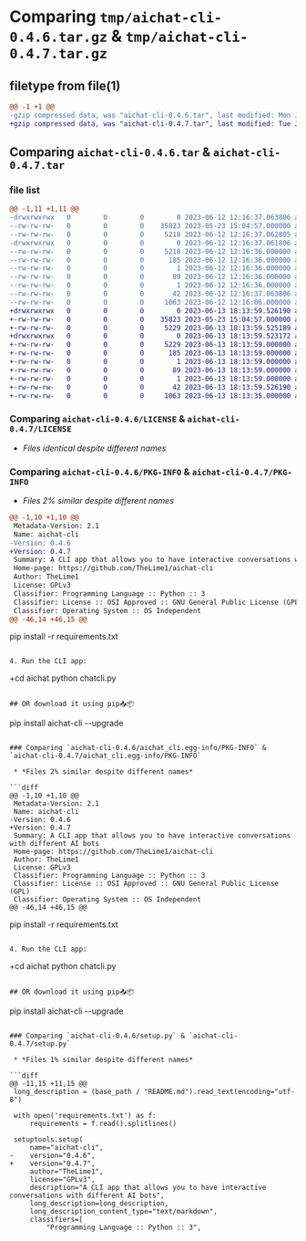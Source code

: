 # Comparing `tmp/aichat-cli-0.4.6.tar.gz` & `tmp/aichat-cli-0.4.7.tar.gz`

## filetype from file(1)

```diff
@@ -1 +1 @@
-gzip compressed data, was "aichat-cli-0.4.6.tar", last modified: Mon Jun 12 12:16:37 2023, max compression
+gzip compressed data, was "aichat-cli-0.4.7.tar", last modified: Tue Jun 13 18:13:59 2023, max compression
```

## Comparing `aichat-cli-0.4.6.tar` & `aichat-cli-0.4.7.tar`

### file list

```diff
@@ -1,11 +1,11 @@
-drwxrwxrwx   0        0        0        0 2023-06-12 12:16:37.063806 aichat-cli-0.4.6/
--rw-rw-rw-   0        0        0    35823 2023-05-23 15:04:57.000000 aichat-cli-0.4.6/LICENSE
--rw-rw-rw-   0        0        0     5218 2023-06-12 12:16:37.062805 aichat-cli-0.4.6/PKG-INFO
-drwxrwxrwx   0        0        0        0 2023-06-12 12:16:37.061806 aichat-cli-0.4.6/aichat_cli.egg-info/
--rw-rw-rw-   0        0        0     5218 2023-06-12 12:16:36.000000 aichat-cli-0.4.6/aichat_cli.egg-info/PKG-INFO
--rw-rw-rw-   0        0        0      185 2023-06-12 12:16:36.000000 aichat-cli-0.4.6/aichat_cli.egg-info/SOURCES.txt
--rw-rw-rw-   0        0        0        1 2023-06-12 12:16:36.000000 aichat-cli-0.4.6/aichat_cli.egg-info/dependency_links.txt
--rw-rw-rw-   0        0        0       89 2023-06-12 12:16:36.000000 aichat-cli-0.4.6/aichat_cli.egg-info/requires.txt
--rw-rw-rw-   0        0        0        1 2023-06-12 12:16:36.000000 aichat-cli-0.4.6/aichat_cli.egg-info/top_level.txt
--rw-rw-rw-   0        0        0       42 2023-06-12 12:16:37.063806 aichat-cli-0.4.6/setup.cfg
--rw-rw-rw-   0        0        0     1063 2023-06-12 12:16:06.000000 aichat-cli-0.4.6/setup.py
+drwxrwxrwx   0        0        0        0 2023-06-13 18:13:59.526190 aichat-cli-0.4.7/
+-rw-rw-rw-   0        0        0    35823 2023-05-23 15:04:57.000000 aichat-cli-0.4.7/LICENSE
+-rw-rw-rw-   0        0        0     5229 2023-06-13 18:13:59.525189 aichat-cli-0.4.7/PKG-INFO
+drwxrwxrwx   0        0        0        0 2023-06-13 18:13:59.523172 aichat-cli-0.4.7/aichat_cli.egg-info/
+-rw-rw-rw-   0        0        0     5229 2023-06-13 18:13:59.000000 aichat-cli-0.4.7/aichat_cli.egg-info/PKG-INFO
+-rw-rw-rw-   0        0        0      185 2023-06-13 18:13:59.000000 aichat-cli-0.4.7/aichat_cli.egg-info/SOURCES.txt
+-rw-rw-rw-   0        0        0        1 2023-06-13 18:13:59.000000 aichat-cli-0.4.7/aichat_cli.egg-info/dependency_links.txt
+-rw-rw-rw-   0        0        0       89 2023-06-13 18:13:59.000000 aichat-cli-0.4.7/aichat_cli.egg-info/requires.txt
+-rw-rw-rw-   0        0        0        1 2023-06-13 18:13:59.000000 aichat-cli-0.4.7/aichat_cli.egg-info/top_level.txt
+-rw-rw-rw-   0        0        0       42 2023-06-13 18:13:59.526190 aichat-cli-0.4.7/setup.cfg
+-rw-rw-rw-   0        0        0     1063 2023-06-13 18:13:35.000000 aichat-cli-0.4.7/setup.py
```

### Comparing `aichat-cli-0.4.6/LICENSE` & `aichat-cli-0.4.7/LICENSE`

 * *Files identical despite different names*

### Comparing `aichat-cli-0.4.6/PKG-INFO` & `aichat-cli-0.4.7/PKG-INFO`

 * *Files 2% similar despite different names*

```diff
@@ -1,10 +1,10 @@
 Metadata-Version: 2.1
 Name: aichat-cli
-Version: 0.4.6
+Version: 0.4.7
 Summary: A CLI app that allows you to have interactive conversations with different AI bots
 Home-page: https://github.com/TheLime1/aichat-cli
 Author: TheLime1
 License: GPLv3
 Classifier: Programming Language :: Python :: 3
 Classifier: License :: OSI Approved :: GNU General Public License (GPL)
 Classifier: Operating System :: OS Independent
@@ -46,14 +46,15 @@
 ```
 pip install -r requirements.txt
 ```
 
 4. Run the CLI app:
 
 ```
+cd aichat
 python chatcli.py
 ```
 
 ## OR download it using pip📥📦
 
 ```
 pip install aichat-cli --upgrade
```

### Comparing `aichat-cli-0.4.6/aichat_cli.egg-info/PKG-INFO` & `aichat-cli-0.4.7/aichat_cli.egg-info/PKG-INFO`

 * *Files 2% similar despite different names*

```diff
@@ -1,10 +1,10 @@
 Metadata-Version: 2.1
 Name: aichat-cli
-Version: 0.4.6
+Version: 0.4.7
 Summary: A CLI app that allows you to have interactive conversations with different AI bots
 Home-page: https://github.com/TheLime1/aichat-cli
 Author: TheLime1
 License: GPLv3
 Classifier: Programming Language :: Python :: 3
 Classifier: License :: OSI Approved :: GNU General Public License (GPL)
 Classifier: Operating System :: OS Independent
@@ -46,14 +46,15 @@
 ```
 pip install -r requirements.txt
 ```
 
 4. Run the CLI app:
 
 ```
+cd aichat
 python chatcli.py
 ```
 
 ## OR download it using pip📥📦
 
 ```
 pip install aichat-cli --upgrade
```

### Comparing `aichat-cli-0.4.6/setup.py` & `aichat-cli-0.4.7/setup.py`

 * *Files 1% similar despite different names*

```diff
@@ -11,15 +11,15 @@
 long_description = (base_path / "README.md").read_text(encoding="utf-8")
 
 with open('requirements.txt') as f:
     requirements = f.read().splitlines()
 
 setuptools.setup(
     name="aichat-cli",
-    version="0.4.6",
+    version="0.4.7",
     author="TheLime1",
     license="GPLv3",
     description="A CLI app that allows you to have interactive conversations with different AI bots",
     long_description=long_description,
     long_description_content_type="text/markdown",
     classifiers=[
         "Programming Language :: Python :: 3",
```

